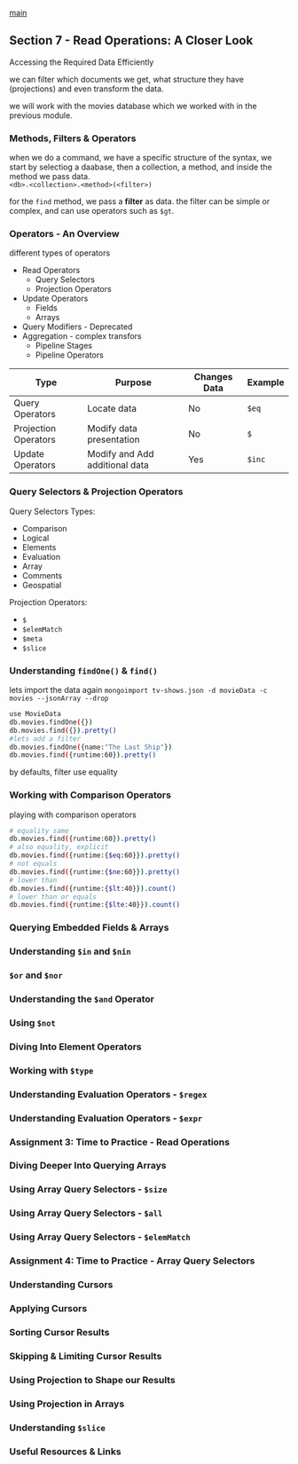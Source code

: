 <!--
// cSpell:ignore
-->

[main](README.md)

## Section 7 - Read Operations: A Closer Look

<!-- <details> -->
<summary>
Accessing the Required Data Efficiently
</summary>

we can filter which documents we get, what structure they have (projections) and even transform the data.

we will work with the movies database which we worked with in the previous module.

### Methods, Filters & Operators

when we do a command, we have a specific structure of the syntax, we start by selectiog a daabase, then a collection, a method, and inside the method we pass data.\
`<db>.<collection>.<method>(<filter>)`

for the `find` method, we pass a **filter** as data. the filter can be simple or complex, and can use operators such as `$gt`.

### Operators - An Overview

different types of operators
- Read Operators
  - Query Selectors
  - Projection Operators
- Update Operators
  - Fields
  - Arrays
- Query Modifiers - Deprecated
- Aggregation - complex transfors
  - Pipeline Stages
  - Pipeline Operators

Type | Purpose | Changes Data | Example
---|---|---|---
Query Operators | Locate data | No | `$eq`
Projection Operators | Modify data presentation | No | `$`
Update Operators | Modify and Add additional data | Yes | `$inc`

### Query Selectors & Projection Operators

Query Selectors Types:
- Comparison
- Logical
- Elements
- Evaluation
- Array
- Comments
- Geospatial

Projection Operators:
- `$`
- `$elemMatch`
- `$meta`
- `$slice`

### Understanding `findOne()` & `find()`

lets import the data again
`mongoimport tv-shows.json -d movieData -c movies --jsonArray --drop`

```sh
use MovieData
db.movies.findOne({})
db.movies.find({}).pretty()
#lets add a filter
db.movies.findOne({name:"The Last Ship"})
db.movies.find({runtime:60}).pretty()
```
by defaults, filter use equality
### Working with Comparison Operators
playing with comparison operators
```sh
# equality same
db.movies.find({runtime:60}).pretty()
# also equality, explicit
db.movies.find({runtime:{$eq:60}}).pretty()
# not equals
db.movies.find({runtime:{$ne:60}}).pretty()
# lower than
db.movies.find({runtime:{$lt:40}}).count()
# lower than or equals
db.movies.find({runtime:{$lte:40}}).count()
```

### Querying Embedded Fields & Arrays

### Understanding `$in` and `$nin`

### `$or` and `$nor`

### Understanding the `$and` Operator

### Using `$not`

### Diving Into Element Operators

### Working with `$type`

### Understanding Evaluation Operators - `$regex`

### Understanding Evaluation Operators - `$expr`

### Assignment 3: Time to Practice - Read Operations

### Diving Deeper Into Querying Arrays

### Using Array Query Selectors - `$size`

### Using Array Query Selectors - `$all`

### Using Array Query Selectors - `$elemMatch`

### Assignment 4: Time to Practice - Array Query Selectors

### Understanding Cursors

### Applying Cursors

### Sorting Cursor Results

### Skipping & Limiting Cursor Results

### Using Projection to Shape our Results

### Using Projection in Arrays

### Understanding `$slice`

### Useful Resources & Links

</details>